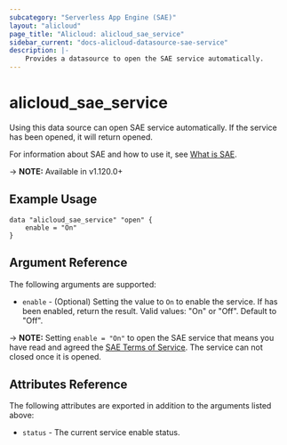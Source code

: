 ```yaml
---
subcategory: "Serverless App Engine (SAE)"
layout: "alicloud"
page_title: "Alicloud: alicloud_sae_service"
sidebar_current: "docs-alicloud-datasource-sae-service"
description: |-
    Provides a datasource to open the SAE service automatically.
---
```


# alicloud\_sae\_service

Using this data source can open SAE service automatically. If the service has been opened, it will return opened.

For information about SAE and how to use it, see [What is SAE](https://help.aliyun.com/document_detail/125720.html).

-> **NOTE:** Available in v1.120.0+

## Example Usage

```
data "alicloud_sae_service" "open" {
	enable = "On"
}
```

## Argument Reference

The following arguments are supported:

* `enable` - (Optional) Setting the value to `On` to enable the service. If has been enabled, return the result. Valid values: "On" or "Off". Default to "Off".

-> **NOTE:** Setting `enable = "On"` to open the SAE service that means you have read and agreed the [SAE Terms of Service](https://help.aliyun.com/document_detail/123775.html). The service can not closed once it is opened.

## Attributes Reference

The following attributes are exported in addition to the arguments listed above:

* `status` - The current service enable status. 